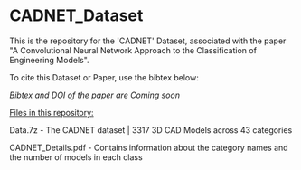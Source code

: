 # CADNET_Dataset

This is the repository for the 'CADNET' Dataset, associated with the paper "A Convolutional Neural Network Approach to the Classification of Engineering Models".

To cite this Dataset or Paper, use the bibtex below:

*Bibtex and DOI of the paper are Coming soon*

<ins>Files in this repository:</ins>

Data.7z - The CADNET dataset | 3317 3D CAD Models across 43 categories

CADNET_Details.pdf - Contains information about the category names and the number of models in each class


